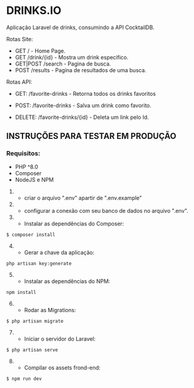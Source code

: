 
# DRINKS.IO

Aplicação Laravel de drinks, consumindo a API CocktailDB.

Rotas Site:

- GET / - Home Page.
- GET /drink/{id} - Mostra um drink especifico.
- GET|POST /search - Pagina de busca.
- POST /results - Pagina de resultados de uma busca.

Rotas API: 

- GET: /favorite-drinks - Retorna todos os drinks favoritos

- POST: /favorite-drinks - Salva um drink como favorito.

- DELETE: /favorite-drinks/{id} - Deleta um link pelo Id.

## INSTRUÇÕES PARA TESTAR EM PRODUÇÃO

### Requisitos:
- PHP ^8.0
- Composer
- NodeJS e NPM

1) - criar o arquivo ".env" apartir de ".env.example"

2) - configurar a conexão com seu banco de dados no arquivo ".env".

3) - Instalar as dependências do Composer:
``` 
$ composer install
```

4) - Gerar a chave da aplicação:
```
php artisan key:generate
```

5) - Instalar as dependências do NPM:
```
npm install
```

6) - Rodar as Migrations:
```
$ php artisan migrate

```
7) - Iniciar o servidor do Laravel:
```
$ php artisan serve
```

8) - Compilar os assets frond-end:
```
$ npm run dev
```
